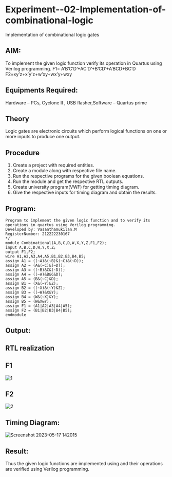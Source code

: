 # Experiment--02-Implementation-of-combinational-logic
Implementation of combinational logic gates
 
## AIM:
To implement the given logic function verify its operation in Quartus using Verilog programming.
 F1= A’B’C’D’+AC’D’+B’CD’+A’BCD+BC’D
F2=xy’z+x’y’z+w’xy+wx’y+wxy
## Equipments Required:
Hardware – PCs, Cyclone II , USB flasher,Software – Quartus prime
## Theory
Logic gates are electronic circuits which perform logical functions on one or more inputs to produce one output.
## Procedure
1. Create a project with required entities.
2. Create a module along with respective file name.
3. Run the respective programs for the given boolean equations.
4. Run the module and get the respective RTL outputs.
5. Create university program(VWF) for getting timing diagram.
6. Give the respective inputs for timing diagram and obtain the results.
## Program:
```
Program to implement the given logic function and to verify its operations in quartus using Verilog programming.
Developed by: Vasanthamukilan.M
RegisterNumber: 212222230167
*/
module Combinational(A,B,C,D,W,X,Y,Z,F1,F2);
input A,B,C,D,W,Y,X,Z;
output F1,F2;
wire A1,A2,A3,A4,A5,B1,B2,B3,B4,B5;
assign A1 = ((~A)&(~B)&(~C)&(~D));
assign A2 = (A&(~C)&(~D));
assign A3 = ((~B)&C&(~D));
assign A4 = ((~A)&B&C&D);
assign A5 = (B&(~C)&D);
assign B1 = (X&(~Y)&Z);
assign B2 = ((~X)&(~Y)&Z);
assign B3 = ((~W)&X&Y);
assign B4 = (W&(~X)&Y);
assign B5 = (W&X&Y);
assign F1 = (A1|A2|A3|A4|A5);
assign F2 = (B1|B2|B3|B4|B5);
endmodule
```
## Output:
## RTL realization
## F1
![1](https://github.com/Vasanthamukilan/Experiment--02-Implementation-of-combinational-logic-/assets/119559694/14c17251-e38b-4549-988d-7ec3ef5ae4b9)
## F2
![2](https://github.com/Vasanthamukilan/Experiment--02-Implementation-of-combinational-logic-/assets/119559694/89ac0b45-5736-4787-b3f8-55c9eb2b39ef)
## Timing Diagram:
![Screenshot 2023-05-17 142015](https://github.com/Vasanthamukilan/Experiment--02-Implementation-of-combinational-logic-/assets/119559694/53ff394f-f7bd-4880-978f-7d8a5a5f2db2)
## Result:
Thus the given logic functions are implemented using  and their operations are verified using Verilog programming.
